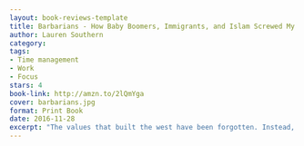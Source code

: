 ```yaml
---
layout: book-reviews-template
title: Barbarians - How Baby Boomers, Immigrants, and Islam Screwed My Generation
author: Lauren Southern
category:
tags:
- Time management
- Work
- Focus
stars: 4
book-link: http://amzn.to/2lQmYga
cover: barbarians.jpg
format: Print Book
date: 2016-11-28
excerpt: "The values that built the west have been forgotten. Instead, millennials have been raised to hold hedonism above all. Whatever feels good goes. Freedoms and rights are things for legislators and judges to conjure out of thin air, not precious traditions forged in the crucible of history."
---
```

